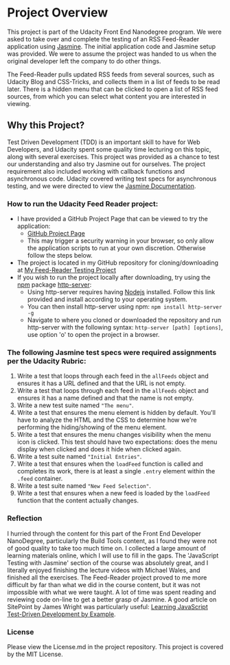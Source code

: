 # Project Overview

This project is part of the Udacity Front End Nanodegree program. We were asked to take over and complete the testing of an RSS Feed-Reader application using [Jasmine](http://jasmine.github.io/). The initial application code and Jasmine setup was provided. We were to assume the project was handed to us when the original developer left the company to do other things.

The Feed-Reader pulls updated RSS feeds from several sources, such as Udacity Blog and CSS-Tricks, and collects them in a list of feeds to be read later. There is a hidden menu that can be clicked to open a list of RSS feed sources, from which you can select what content you are interested in viewing.


## Why this Project?

Test Driven Development (TDD) is an important skill to have for Web Developers, and Udacity spent some quality time lecturing on this topic, along with several exercises. This project was provided as a chance to test our understanding and also try Jasmine out for ourselves. The project requirement also included working with callback functions and asynchronous code. Udacity covered writing test specs for asynchronous testing, and we were directed to view the [Jasmine Documentation](https://jasmine.github.io/pages/docs_home.html).

### How to run the Udacity Feed Reader project:
* I have provided a GitHub Project Page that can be viewed to try the application:
  * [GitHub Project Page](https://chadwyck242.github.io/feed-reader-testing/)
  * This may trigger a security warning in your browser, so only allow the application scripts to run at your own discretion. Otherwise follow the steps below.
* The project is located in my GitHub repository for cloning/downloading at [My Feed-Reader Testing Project](https://github.com/chadwyck242/feed-reader-testing)
* If you wish to run the project locally after downloading, try using the [npm](https://www.npmjs.com/) package [http-server](https://www.npmjs.com/package/http-server):
  * Using http-server requires having [Nodejs](https://nodejs.org/en/) installed. Follow this link provided and install according to your operating system.
  * You can then install http-server using npm: `npm install http-server -g`
  * Navigate to where you cloned or downloaded the repository and run http-server with the following syntax: `http-server [path] [options]`, use option 'o' to open the project in a browser.


### The following Jasmine test specs were required assignments per the Udacity Rubric:

1. Write a test that loops through each feed in the `allFeeds` object and ensures it has a URL defined and that the URL is not empty.
2. Write a test that loops through each feed in the `allFeeds` object and ensures it has a name defined and that the name is not empty.
3. Write a new test suite named `"The menu"`.
4. Write a test that ensures the menu element is hidden by default. You'll have to analyze the HTML and the CSS to determine how we're performing the hiding/showing of the menu element.
5. Write a test that ensures the menu changes visibility when the menu icon is clicked. This test should have two expectations: does the menu display when clicked and does it hide when clicked again.
6. Write a test suite named `"Initial Entries"`.
7. Write a test that ensures when the `loadFeed` function is called and completes its work, there is at least a single `.entry` element within the `.feed` container.
8. Write a test suite named `"New Feed Selection"`.
9. Write a test that ensures when a new feed is loaded by the `loadFeed` function that the content actually changes.

### **Reflection**
I hurried through the content for this part of the Front End Developer NanoDegree, particularly the Build Tools content, as I found they were not of good quality to take too much time on. I collected a large amount of learning materials online, which I will use to fill in the gaps. The 'JavaScript Testing with Jasmine' section of the course was absolutely great, and I literally enjoyed finishing the lecture videos with Michael Wales, and finished all the exercises. The Feed-Reader project proved to me more difficult by far than what we did in the course content, but it was not impossible with what we were taught. A lot of time was spent reading and reviewing code on-line to get a better grasp of Jasmine. A good article on SitePoint by James Wright was particularly useful: [Learning JavaScript Test-Driven Development by Example](https://www.sitepoint.com/learning-javascript-test-driven-development-by-example/).

### License
Please view the License.md in the project repository. This project is covered by the MIT License.  
